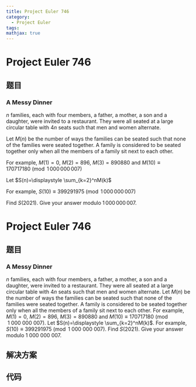 ```yaml
---
title: Project Euler 746
category:
  - Project Euler
tags:
mathjax: true
---
```

<escape><!-- more --></escape>
    
# Project Euler 746
## 题目
### A Messy Dinner


$n$ families, each with four members, a father, a mother, a son and a daughter, were invited to a restaurant. They were all seated at a large circular table with $4n$ seats such that men and women alternate.

Let $M(n)$ be the number of ways the families can be seated such that none of the families were seated together. A family is considered to be seated together only when all the members of a family sit next to each other.

For example, $M(1)=0$, $M(2)=896$, $M(3)=890880$ and $M(10) \equiv 170717180 \pmod {1\,000\,000\,007}$

Let $S(n)=\displaystyle \sum_{k=2}^nM(k)$

For example, $S(10) \equiv 399291975 \pmod {1\,000\,000\,007}$

Find $S(2021)$. Give your answer modulo $1\,000\,000\,007$.



# Project Euler 746
## 题目
### A Messy Dinner

$n$ families, each with four members, a father, a mother, a son and a daughter, were invited to a restaurant. They were all seated at a large circular table with $4n$ seats such that men and women alternate.
Let $M(n)$ be the number of ways the families can be seated such that none of the families were seated together. A family is considered to be seated together only when all the members of a family sit next to each other.
For example, $M(1)=0$, $M(2)=896$, $M(3)=890880$ and $M(10) \equiv 170717180 \pmod {1\ 000\ 000\ 007}$.
Let $S(n)=\displaystyle \sum_{k=2}^nM(k)$.
For example, $S(10) \equiv 399291975 \pmod {1\ 000\ 000\ 007}$.
Find $S(2021)$. Give your answer modulo $1\ 000\ 000\ 007$.


## 解决方案


## 代码


